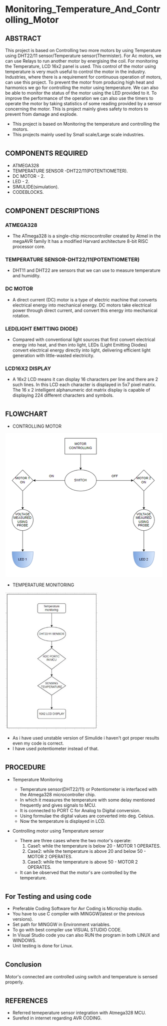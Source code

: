 # Monitoring_Temperature_And_Controlling_Motor

##  ABSTRACT
This project is based on Controlling two more motors by using Temperature using DHT22/11 sensor/Temperature sensor(Thermister). For Ac motors, we can use Relays to run another motor by energising the coil. For monitoring the Temperature, LCD 16x2 panel is used. This control of the motor using temperature is very much useful to control the motor in the industry. Industries, where there is a requirement for continuous operation of motors, can use this project. To prevent the motor from producing high heat and harmonics we go for controlling the motor using temperature. We can also be able to monitor the status of the motor using the LED provided to it. To improve the performance of the operation we can also use the timers to operate the motor by taking statistics of some reading provided by a sensor concerning the motor. This is project mainly gives safety to motors to prevent from damage and explode.


*   This project is based on Monitoring the temperature and controlling the motors.
*   This projects mainly used by Small scale/Large scale industries.
# 
## COMPONENTS REQUIRED

* ATMEGA328
* TEMPERATURE SENSOR -DHT22/11(POTENTIOMETER).
* DC MOTOR - 2.
* LED - 2.
* SIMULIDE(simulation).
* CODEBLOCKS.
# 
## COMPONENT DESCRIPTIONS
### ATMEGA328

* The ATmega328 is a single-chip microcontroller created by Atmel in the megaAVR family It has a modified Harvard architecture 8-bit RISC processor core.

### TEMPERATURE SENSOR-DHT22/11(POTENTIOMETER)

* DHT11 and DHT22 are sensors that we can use to measure temperature and humidity.

### DC MOTOR

* A direct current (DC) motor is a type of electric machine that converts electrical energy into mechanical energy. DC motors take electrical power through direct current, and convert this energy into mechanical rotation.

### LED(LIGHT EMITTING DIODE)

* Compared with conventional light sources that first convert electrical energy into heat, and then into light, LEDs (Light Emitting Diodes) convert electrical energy directly into light, delivering efficient light generation with little-wasted electricity.

### LCD16X2 DISPLAY

* A 16x2 LCD means it can display 16 characters per line and there are 2 such lines. In this LCD each character is displayed in 5x7 pixel matrix. The 16 x 2 intelligent alphanumeric dot matrix display is capable of displaying 224 different characters and symbols.
# 
## FLOWCHART

* CONTROLLING MOTOR

![MOTOR_CONTROL](https://github.com/Rajasekhar22/image/blob/main/2022-04-23-12-19-26.png)

* TEMPERATURE MONITORING

![MONITOR_TEMPERATURE](https://github.com/Rajasekhar22/image/blob/main/TEMP.jpeg)

* As i have used unstable version of Simulide i haven't got proper results even my code is correct.
* I have used potentiometer instead of that.
# 
## PROCEDURE

* Temperature Monitoring
  * Temperature sensor(DHT22/11) or Potentiometer is interfaced with the Atmega328 microcontroller chip.
  * In which it measures the temperature with some delay mentioned frequently and gives signals to MCU.
  * It is connected to PORT C for Analog to Digital conversion.
  * Using formulae the digital values are converted into deg. Celsius.
  * Now the temperature is displayed in LCD.

* Controlling motor using Temperature sensor
  * There are three cases where the two motor's operate:
    1. Case1: while the temperature is below 20 - MOTOR 1 OPERATES.
    2. Case2: while the temperature is above 20 and below 50 - MOTOR 2 OPERATES.
    3. Case3: while the temperature is above 50 - MOTOR 2 OPERATES.
  * It can be observed that the motor's are controlled by the temperature.
# 
## For Testing and using code

* Preferable Coding Software for Avr Coding is Microchip studio.
* You have to use C compiler with MINGGW(latest or the previous versions).
* Set path for MINGGW in Environment variables.
* To go with best compiler use VISUAL STUDIO CODE.
* In Visual Studio code you can also RUN the program in both LINUX and WINDOWS.
* Unit testing is done for Linux.
# 
## Conclusion
  
  Motor's connected are controlled using switch and temperature is sensed properly.
# 
## REFERENCES

* Referred temeperature sensor integration with Atmega328 MCU.
* Surefed in internet regarding AVR CODING.
# 
